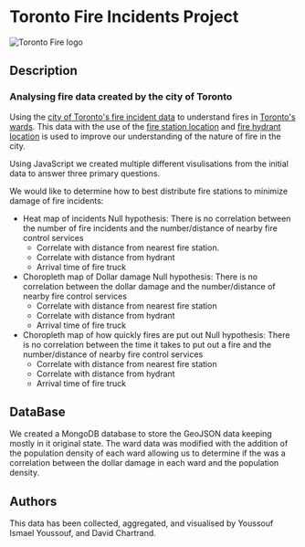 # Toronto Fire Incidents Project
![Toronto Fire logo](https://upload.wikimedia.org/wikipedia/en/0/03/Toronto_Fire_Services_Logo.svg)
## Description
### Analysing fire data created by the city of Toronto
Using the [city of Toronto's fire incident data](https://open.toronto.ca/dataset/fire-incidents/) to understand fires in [Toronto's wards](https://open.toronto.ca/dataset/city-wards/). This data with the use of the [fire station location](https://open.toronto.ca/dataset/fire-station-locations/) and [fire hydrant location](https://open.toronto.ca/dataset/fire-hydrants/) is used to improve our understanding of the nature of fire in the city. 

Using JavaScript we created multiple different visulisations from the initial data to answer three primary questions. 


We would like to determine how to best distribute fire stations to minimize damage of fire incidents:
- Heat map of incidents
Null hypothesis: There is no correlation between the number of fire incidents and the number/distance of nearby fire control services
	- Correlate with distance from nearest fire station.
	- Correlate with distance from hydrant
	- Arrival time of fire truck	
- Choropleth map of Dollar damage
Null hypothesis: There is no correlation between the dollar damage and the number/distance of nearby fire control services
	- Correlate with distance from nearest fire station
	- Correlate with distance from hydrant
	- Arrival time of fire truck
- Choropleth map of how quickly fires are put out
Null hypothesis: There is no correlation between the time it takes to put out a fire and the number/distance of nearby fire control services
	- Correlate with distance from nearest fire station
	- Correlate with distance from hydrant
	- Arrival time of fire truck

## DataBase
We created a MongoDB database to store the GeoJSON data keeping mostly in it original state.
The ward data was modified with the addition of the population density of each ward allowing us to determine if the was a correlation between the dollar damage in each ward and the population density. 

## Authors
This data has been collected, aggregated, and visualised by Youssouf Ismael Youssouf, and David Chartrand.
